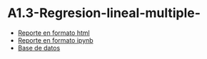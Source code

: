 # A1.3-Regresion-lineal-multiple-

- [Reporte en formato html](./A1.3-Regresion-lineal-multiple.html)
- [Reporte en formato ipynb](./A1.3-Regresion-lineal-multiple.ipynb)
- [Base de datos](./A1.3-NASA.csv)
